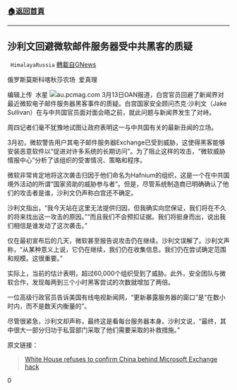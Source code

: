 ###  [:house:返回首頁](https://github.com/ourhimalayas/txt)
---

## 沙利文回避微软邮件服务器受中共黑客的质疑
` HimalayaRussia` [轉載自GNews](https://gnews.org/zh-hans/976127/)

俄罗斯莫斯科喀秋莎农场  爱真理

编辑上传  水星
![]()![](https://gnews.org/wp-content/uploads/2021/03/MO.jpg)au.pcmag.com
3月13日OAN报道，白宫官员回避了新闻界对最近微软电子邮件服务器黑客事件的质疑。白宫国家安全顾问杰克·沙利文（Jake Sullivan）在与中共国官员面对面会晤之前，就此问题与新闻界发生了对峙。

周四记者们毫不犹豫地试图让政府表明这一与中共国有关的最新丑闻的立场。

3月初，微软警告用户其电子邮件服务器Exchange已受到威胁，这使得黑客能够安装恶意软件以“促进对许多系统的长期访问”。为了阻止这样的攻击，“微软威胁情报中心”分析了该组织的受害情况、策略和程序。

微软非常肯定地将这次袭击归因于他们命名为Hafnium的组织，这是一个在中共国境外活动的所谓“国家资助的威胁参与者”。但是，尽管系统制造商已明确确认了他们的攻击者是谁，沙利文仍声称白宫还不确定。

沙利文指出，“我今天站在这里无法提供归因，但我确实向您保证，我们将在不久的将来找出这一攻击的原因。”“而且我们不会预扣证据。我们将挺身而出，说出我们相信是谁发动了这次袭击。”

仅在最初宣布后的几天，微软甚至报告说攻击仍在继续。沙利文误解了。沙利文声称，“从某种意义上说，它仍在继续，我们仍在收集信息。我们仍在尝试确定范围和规模。这很重要。”

实际上，当前的估计表明，超过60,000个组织受到了威胁。此外，安全团队与微软合作，发现每两到三个小时黑客尝试的次数就增加了两倍。

一位高级行政官员告诉美国有线电视新闻网，“更新暴露服务器的窗口”是“在数小时内，而不是数天内衡量的”。

尽管很紧急，沙利文却声称，最终这是看每台服务器本身。沙利文说，“最终，其中很大一部分归功于私营部门采取了他们需要采取的补救措施。”

原文链接：



> [White House refuses to confirm China behind Microsoft Exchange hack](https://www.oann.com/white-house-refuses-to-confirm-china-behind-microsoft-exchange-hack/)



0

